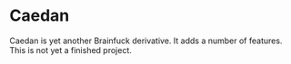 # Caedan

Caedan is yet another Brainfuck derivative. It adds a number of features. This is not yet a finished project.
